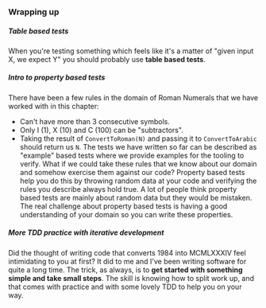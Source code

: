 ### Wrapping up

##### Table based tests
When you're testing something which feels like it's a matter of "given input X, we expect Y" you should probably use **table based tests**.

##### Intro to property based tests
There have been a few rules in the domain of Roman Numerals that we have worked with in this chapter:
* Can't have more than 3 consecutive symbols.
* Only I (1), X (10) and C (100) can be "subtractors".
* Taking the result of `ConvertToRoman(N)` and passing it to `ConvertToArabic` should return us `N`.
The tests we have written so far can be described as "example" based tests where we provide examples for the tooling to verify.
What if we could take these rules that we know about our domain and somehow exercise them against our code?
Property based tests help you do this by throwing random data at your code and verifying the rules you describe always hold true. A lot of people think property based tests are mainly about random data but they would be mistaken. The real challenge about property based tests is having a good understanding of your domain so you can write these properties.

##### More TDD practice with iterative development
Did the thought of writing code that converts 1984 into MCMLXXXIV feel intimidating to you at first? It did to me and I've been writing software for quite a long time.
The trick, as always, is to **get started with something simple and take small steps**.
The skill is knowing how to split work up, and that comes with practice and with some lovely TDD to help you on your way.